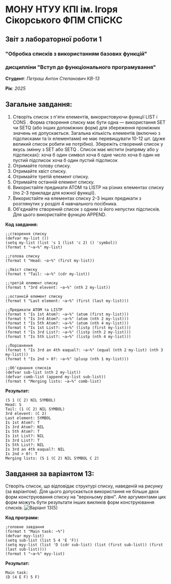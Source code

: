 # МОНУ НТУУ КПІ ім. Ігоря Сікорського ФПМ СПіСКС

## Звіт з лабораторної роботи 1
### "Обробка списків з використанням базових функцій"
### дисципліни "Вступ до функціонального програмування"

**Студент**: *Петраш Антон Степанович КВ-13*


**Рік**: *2025*

## Загальне завдання:
1. Створіть список з п'яти елементів, використовуючи функції LIST і CONS . Форма створення списку має бути одна — використання SET чи SETQ (або інших допоміжних форм) для збереження проміжних значень не допускається. Загальна кількість елементів (включно з підсписками та їх елементами) не має перевищувати 10-12 шт. (дуже великий список робити не потрібно). Збережіть створений список у якусь змінну з SET або SETQ . Список має містити (напряму або у підсписках): хоча б один символ хоча б одне число хоча б один не пустий підсписок хоча б один пустий підсписок
2. Отримайте голову списку.
3. Отримайте хвіст списку.
4. Отримайте третій елемент списку.
5. Отримайте останній елемент списку.
6. Використайте предикати ATOM та LISTP на різних елементах списку (по 2-3 приклади для кожної функції).
7. Використайте на елементах списку 2-3 інших предикати з розглянутих у розділі 4 навчального посібника.
8. Об'єднайте створений список з одним із його непустих підсписків. Для цього використайте функцію APPEND.

**Код завдання:**
```
;;створення списку
(defvar my-list ())   
(setq my-list (list 's 1 (list 'c 2) () 'symbol))
(format t "~a~%" my-list)

;;голова списку
(format t "Head: ~a~%" (first my-list))

;;Хвіст списку
(format t "Tail: ~a~%" (cdr my-list))

;;третій елемент списку
(format t "3rd elevent: ~a~%" (nth 2 my-list))

;;останній елемент списку
(format t "Last element: ~a~%" (first (last my-list)))

;;Предикати ATOM та LISTP
(format t "Is 1st Atom?: ~a~%" (atom (first my-list)))
(format t "Is 3rd Atom?: ~a~%" (atom (nth 2 my-list)))
(format t "Is 5th Atom?: ~a~%" (atom (nth 4 my-list)))
(format t "Is 1st List?: ~a~%" (listp (first my-list)))
(format t "Is 3rd List?: ~a~%" (listp (nth 2 my-list)))
(format t "Is 5th List?: ~a~%" (listp (nth 4 my-list)))

;;Порівняння
(format t "Is 3rd an 4th eaqual?: ~a~%" (equal (nth 2 my-list) (nth 3 my-list)))
(format t "Is 2nd > 0?: ~a~%" (plusp (nth 1 my-list)))

;;Об'єднання списків
(defvar sub-list (nth 2 my-list))
(defvar comb-list (append my-list sub-list))
(format t "Merging lists: ~a~%" comb-list)
```
**Результат:**
```
(S 1 (C 2) NIL SYMBOL)
Head: S
Tail: (1 (C 2) NIL SYMBOL)
3rd elevent: (C 2)
Last element: SYMBOL
Is 1st Atom?: T
Is 3rd Atom?: NIL
Is 5th Atom?: T
Is 1st List?: NIL
Is 3rd List?: T
Is 5th List?: NIL
Is 3rd an 4th eaqual?: NIL
Is 2nd > 0?: T
Merging lists: (S 1 (C 2) NIL SYMBOL C 2)
```
## Завдання за варіантом 13:
Створіть список, що відповідає структурі списку, наведеній на рисунку (за варіантом).
Для цього допускається використання не більше двох форм конструювання
списку на "верхньому рівні". Але аргументами цих форм можуть бути результати
інших викликів форм конструювання списків.
![Варіант 13(5)](https://github.com/user-attachments/assets/90a332aa-ae32-4e14-a2df-3daff96e6019)

**Код програми:**
```
;головне завдання
(format t "Main task: ~%")
(defvar myy-list)
(setq sub-list (list 5 4 'E 'F))
(setq myy-list (list 'D (cdr sub-list) (list (first sub-list)) (first (last sub-list))))
(format t "~a~%" myy-list)
```

**Результат:**
```
Main task: 
(D (4 E F) 5 F)
```



